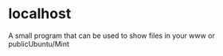 localhost
=========

A small program that can be used to show files in your www or publicUbuntu/Mint 
